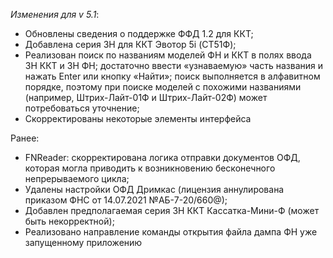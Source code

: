 _Изменения для v 5.1_:
- Обновлены сведения о поддержке ФФД 1.2 для ККТ;
- Добавлена серия ЗН для ККТ Эвотор 5i (СТ51Ф);
- Реализован поиск по названиям моделей ФН и ККТ в полях ввода ЗН ККТ и ЗН ФН; достаточно ввести «узнаваемую» часть названия и нажать Enter или кнопку «Найти»; поиск выполняется в алфавитном порядке, поэтому при поиске моделей с похожими названиями (например, Штрих-Лайт-01Ф и Штрих-Лайт-02Ф) может потребоваться уточнение;
- Скорректированы некоторые элементы интерфейса

Ранее:

- FNReader: скорректирована логика отправки документов ОФД, которая могла приводить к возникновению бесконечного непрерываемого цикла;
- Удалены настройки ОФД Дримкас (лицензия аннулирована приказом ФНС от 14.07.2021 №АБ-7-20/660@);
- Добавлен предполагаемая серия ЗН ККТ Кассатка-Мини-Ф (может быть некорректной);
- Реализовано направление команды открытия файла дампа ФН уже запущенному приложению
